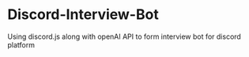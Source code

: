# Discord-Interview-Bot
Using discord.js along with openAI API to form interview bot for discord platform

